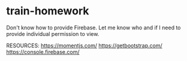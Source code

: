 # train-homework

Don't know how to provide Firebase. Let me know who and if I need to provide individual permission to view.


RESOURCES:
https://momentjs.com/
https://getbootstrap.com/
https://console.firebase.com/
